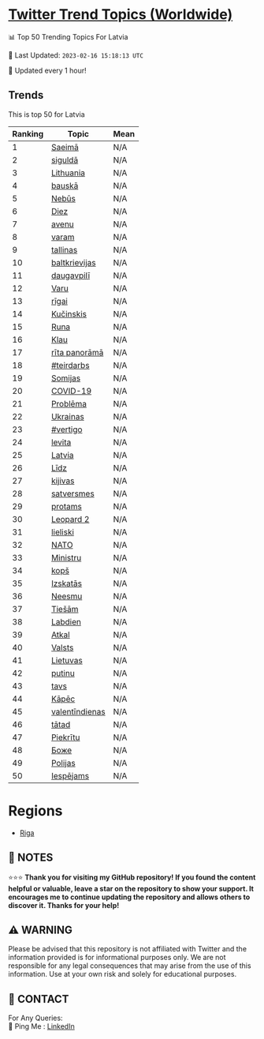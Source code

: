 [Twitter Trend Topics (Worldwide)](https://github.com/ErcinDedeoglu/Twitter-Trend-Topics)
==========


📊 Top 50 Trending Topics For Latvia

📆 Last Updated: `2023-02-16 15:18:13 UTC`

🔧 Updated every 1 hour!


## Trends

This is top 50 for Latvia

| Ranking | Topic | Mean |
| ------- | ------------ | ------------ |
| 1 | [Saeimā](http://twitter.com/search?q=Saeim%c4%81) | N/A |
| 2 | [siguldā](http://twitter.com/search?q=siguld%c4%81) | N/A |
| 3 | [Lithuania](http://twitter.com/search?q=Lithuania) | N/A |
| 4 | [bauskā](http://twitter.com/search?q=bausk%c4%81) | N/A |
| 5 | [Nebūs](http://twitter.com/search?q=Neb%c5%abs) | N/A |
| 6 | [Diez](http://twitter.com/search?q=Diez) | N/A |
| 7 | [avenu](http://twitter.com/search?q=avenu) | N/A |
| 8 | [varam](http://twitter.com/search?q=varam) | N/A |
| 9 | [tallinas](http://twitter.com/search?q=tallinas) | N/A |
| 10 | [baltkrievijas](http://twitter.com/search?q=baltkrievijas) | N/A |
| 11 | [daugavpilī](http://twitter.com/search?q=daugavpil%c4%ab) | N/A |
| 12 | [Varu](http://twitter.com/search?q=Varu) | N/A |
| 13 | [rīgai](http://twitter.com/search?q=r%c4%abgai) | N/A |
| 14 | [Kučinskis](http://twitter.com/search?q=Ku%c4%8dinskis) | N/A |
| 15 | [Runa](http://twitter.com/search?q=Runa) | N/A |
| 16 | [Klau](http://twitter.com/search?q=Klau) | N/A |
| 17 | [rīta panorāmā](http://twitter.com/search?q=r%c4%abta+panor%c4%81m%c4%81) | N/A |
| 18 | [#teirdarbs](http://twitter.com/search?q=%23teirdarbs) | N/A |
| 19 | [Somijas](http://twitter.com/search?q=Somijas) | N/A |
| 20 | [COVID-19](http://twitter.com/search?q=COVID-19) | N/A |
| 21 | [Problēma](http://twitter.com/search?q=Probl%c4%93ma) | N/A |
| 22 | [Ukrainas](http://twitter.com/search?q=Ukrainas) | N/A |
| 23 | [#vertigo](http://twitter.com/search?q=%23vertigo) | N/A |
| 24 | [levita](http://twitter.com/search?q=levita) | N/A |
| 25 | [Latvia](http://twitter.com/search?q=Latvia) | N/A |
| 26 | [Līdz](http://twitter.com/search?q=L%c4%abdz) | N/A |
| 27 | [kijivas](http://twitter.com/search?q=kijivas) | N/A |
| 28 | [satversmes](http://twitter.com/search?q=satversmes) | N/A |
| 29 | [protams](http://twitter.com/search?q=protams) | N/A |
| 30 | [Leopard 2](http://twitter.com/search?q=Leopard+2) | N/A |
| 31 | [lieliski](http://twitter.com/search?q=lieliski) | N/A |
| 32 | [NATO](http://twitter.com/search?q=NATO) | N/A |
| 33 | [Ministru](http://twitter.com/search?q=Ministru) | N/A |
| 34 | [kopš](http://twitter.com/search?q=kop%c5%a1) | N/A |
| 35 | [Izskatās](http://twitter.com/search?q=Izskat%c4%81s) | N/A |
| 36 | [Neesmu](http://twitter.com/search?q=Neesmu) | N/A |
| 37 | [Tiešām](http://twitter.com/search?q=Tie%c5%a1%c4%81m) | N/A |
| 38 | [Labdien](http://twitter.com/search?q=Labdien) | N/A |
| 39 | [Atkal](http://twitter.com/search?q=Atkal) | N/A |
| 40 | [Valsts](http://twitter.com/search?q=Valsts) | N/A |
| 41 | [Lietuvas](http://twitter.com/search?q=Lietuvas) | N/A |
| 42 | [putinu](http://twitter.com/search?q=putinu) | N/A |
| 43 | [tavs](http://twitter.com/search?q=tavs) | N/A |
| 44 | [Kāpēc](http://twitter.com/search?q=K%c4%81p%c4%93c) | N/A |
| 45 | [valentīndienas](http://twitter.com/search?q=valent%c4%abndienas) | N/A |
| 46 | [tātad](http://twitter.com/search?q=t%c4%81tad) | N/A |
| 47 | [Piekrītu](http://twitter.com/search?q=Piekr%c4%abtu) | N/A |
| 48 | [Боже](http://twitter.com/search?q=%d0%91%d0%be%d0%b6%d0%b5) | N/A |
| 49 | [Polijas](http://twitter.com/search?q=Polijas) | N/A |
| 50 | [Iespējams](http://twitter.com/search?q=Iesp%c4%93jams) | N/A |



# Regions

* [Riga](</Latvia/Riga.md>)



## 📝 NOTES

⭐⭐⭐ **Thank you for visiting my GitHub repository! If you found the content helpful or valuable, leave a star on the repository to show your support. It encourages me to continue updating the repository and allows others to discover it. Thanks for your help!**


## ⚠️ WARNING

Please be advised that this repository is not affiliated with Twitter and the information provided is for informational purposes only. We are not responsible for any legal consequences that may arise from the use of this information. Use at your own risk and solely for educational purposes.


## 📨 CONTACT

 For Any Queries:  
            🏓 Ping Me : [LinkedIn](https://www.linkedin.com/in/ercindedeoglu/)
